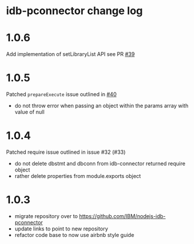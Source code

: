 # idb-pconnector change log
# 1.0.6
Add implementation of setLibraryList API see PR [#39](https://github.com/IBM/nodejs-idb-pconnector/pull/39)
# 1.0.5
Patched `prepareExecute` issue outlined in [#40](https://github.com/IBM/nodejs-idb-pconnector/issues/40)

- do not throw error when passing an object within the params array with value of null

# 1.0.4
Patched require issue outlined in issue #32 (#33)

- do not delete dbstmt and dbconn from idb-connector returned require object
- rather delete properties from module.exports object

# 1.0.3
- migrate repository over to https://github.com/IBM/nodejs-idb-pconnector
- update links to point to new repository
- refactor code base to now use airbnb style guide
